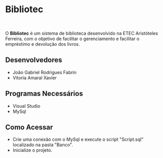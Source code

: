 # Bibliotec
<br>

<p>O <strong>Bibliotec</strong> é um sistema de biblioteca desenvolvido na ETEC Aristóteles Ferreira, com o objetivo de facilitar o gerenciamento e facilitar o empréstimo e devolução dos livros.</p>
<h2>Desenvolvedores</h2>
<ul>
  <li>João Gabriel Rodrigues Fabrin</li>
  <li>Vitoria Amaral Xavier</li>
</ul>

<h2>Programas Necessários</h2>
<ul>
  <li>Visual Studio</li>
  <li>MySql</li>
</ul>

<h2>Como Acessar</h2>
<ul>
  <li>Crie uma conexão com o MySql e execute o script "Script.sql" localizado na pasta "Banco".</li>
  <li>Inicialize o projeto.</li>
</ul>

